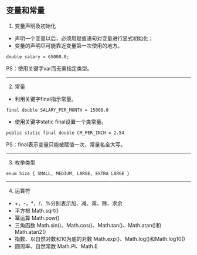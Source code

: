 ## 变量和常量
1. 变量声明及初始化
  * 声明一个变量以后，必须用赋值语句对变量进行显式初始化；
  * 变量的声明尽可能靠近变量第一次使用的地方。  

` double salary = 65000.0; `

PS：使用关键字var而无需指定类型。

***

2. 常量
  * 利用关键字final指示常量。  

  ` final double SALARY_PER_MONTH = 15000.0 `

  * 使用关键字static final设置一个类常量。  

  ` public static final double CM_PER_INCH = 2.54 `

PS：final表示变量只能被赋值一次，常量名全大写。

*** 

3. 枚举类型  

  ` enum Size { SMALL, MEDIUM, LARGE, EXTRA_LARGE } `

***

4. 运算符
  * \+，\-，\*，\/，\%分别表示加、减、乘、除、求余
  * 平方根  Math.sqrt()
  * 幂运算  Math.pow()
  * 三角函数 Math.sin()、Math.cos()、Math.tan()、Math.atan()和Math.atan2()
  * 指数、以自然对数和10为底的对数  Math.exp()、Math.log()和Math.log10()
  * 圆周率、自然常数 Math.PI、Math.E


  
  
